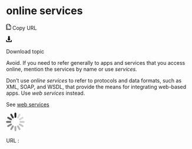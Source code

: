 ﻿# online services

![Copy URL](media/online-services/Copy.png)
Copy URL

![Download](media/online-services/Download.png)

Download topic

Avoid. If you need to refer generally to apps and services that you access online, mention the services by name or use *services.* 

Don’t use *online services*
to refer to protocols and data formats, such as XML, SOAP, and WSDL,
that provide the means for integrating web-based apps. Use *web services* instead.

See [web services](https://worldready.cloudapp.net/Styleguide/Read?id=2700&topicid=41215)

![In progress](media/online-services/activity-large.gif)

URL :
